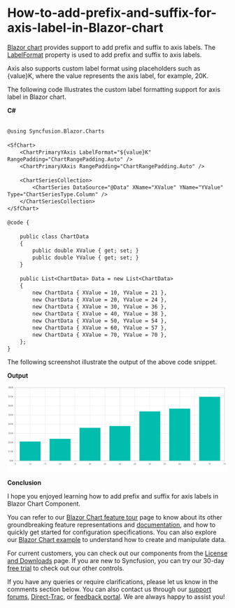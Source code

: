 # How-to-add-prefix-and-suffix-for-axis-label-in-Blazor-chart

[Blazor chart](https://www.syncfusion.com/blazor-components/blazor-charts) provides support to add prefix and suffix to axis labels. The [LabelFormat](https://help.syncfusion.com/cr/blazor/Syncfusion.Blazor.Charts.ChartAxis.html#Syncfusion_Blazor_Charts_ChartAxis_LabelFormat) property is used to add prefix and suffix to axis labels.

Axis also supports custom label format using placeholders such as {value}K, where the value represents the axis label, for example, 20K.

The following code Illustrates the custom label formatting support for axis label in Blazor chart.

**C#**

```cshtml

@using Syncfusion.Blazor.Charts

<SfChart>
    <ChartPrimaryYAxis LabelFormat="${value}K" RangePadding="ChartRangePadding.Auto" />
    <ChartPrimaryXAxis RangePadding="ChartRangePadding.Auto" />

    <ChartSeriesCollection>
        <ChartSeries DataSource="@Data" XName="XValue" YName="YValue" Type="ChartSeriesType.Column" />
    </ChartSeriesCollection>
</SfChart>

@code {

    public class ChartData
    {
        public double XValue { get; set; }
        public double YValue { get; set; }
    }

    public List<ChartData> Data = new List<ChartData>
    {
        new ChartData { XValue = 10, YValue = 21 },
        new ChartData { XValue = 20, YValue = 24 },
        new ChartData { XValue = 30, YValue = 36 },
        new ChartData { XValue = 40, YValue = 38 },
        new ChartData { XValue = 50, YValue = 54 },
        new ChartData { XValue = 60, YValue = 57 },
        new ChartData { XValue = 70, YValue = 70 },
    };
}

```

The following screenshot illustrate the output of the above code snippet.

**Output**

![](/prefix-and-suffix-in-axis-label.png)

**Conclusion**

I hope you enjoyed learning how to add prefix and suffix for axis labels in Blazor Chart Component.

You can refer to our [Blazor Chart feature tour](https://www.syncfusion.com/blazor-components/blazor-charts) page to know about its other groundbreaking feature representations and [documentation](https://blazor.syncfusion.com/documentation/chart/getting-started), and how to quickly get started for configuration specifications. You can also explore our [Blazor Chart example](https://blazor.syncfusion.com/demos/chart/line?theme=bootstrap5) to understand how to create and manipulate data.

For current customers, you can check out our components from the [License and Downloads](https://www.syncfusion.com/sales/teamlicense) page. If you are new to Syncfusion, you can try our 30-day [free trial](https://www.syncfusion.com/downloads/blazor) to check out our other controls.

If you have any queries or require clarifications, please let us know in the comments section below. You can also contact us through our [support forums](https://www.syncfusion.com/forums), [Direct-Trac](https://support.syncfusion.com/create), or [feedback portal](https://www.syncfusion.com/feedback/blazor-components?control=charts). We are always happy to assist you!







